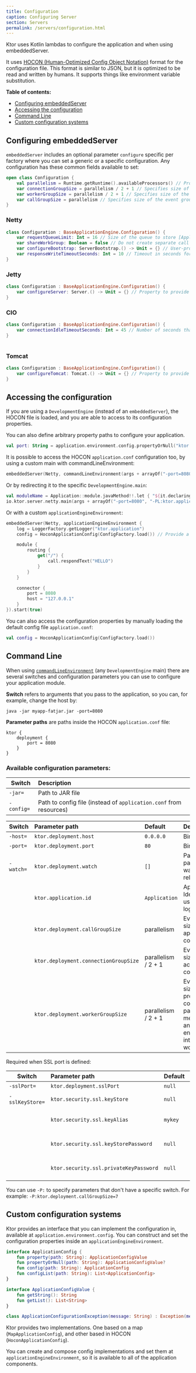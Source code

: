 ```yaml
---
title: Configuration
caption: Configuring Server   
section: Servers
permalink: /servers/configuration.html
---
```


Ktor uses Kotlin lambdas to configure the application and when using embeddedServer.

It uses [HOCON (Human-Optimized Config Object Notation)](https://github.com/lightbend/config/blob/master/HOCON.md) format for the configuration file.
This format is similar to JSON, but it is optimized to be read and written by humans. It supports things like environment variable substitution.

**Table of contents:**

* [Configuring embeddedServer](#embedded-server)
* [Accessing the configuration](#accessing-config)
* [Command Line](#command-line)
* [Custom configuration systems](#custom)

<a id="embedded-server"></a>
## Configuring embeddedServer

`embeddedServer` includes an optional parameter `configure` specific per factory where you can set a generic
or a specific configuration. Any configuration has these common fields available to set:

```kotlin
open class Configuration {
    val parallelism = Runtime.getRuntime().availableProcessors() // Provides currently available parallelism, e.g. number of available processors
    var connectionGroupSize = parallelism / 2 + 1 // Specifies size of the event group for accepting connections
    var workerGroupSize = parallelism / 2 + 1 // Specifies size of the event group for processing connections, parsing messages and doing engine's internal work
    var callGroupSize = parallelism // Specifies size of the event group for running application code
}
```

### Netty

```kotlin
class Configuration : BaseApplicationEngine.Configuration() {
    var requestQueueLimit: Int = 16 // Size of the queue to store [ApplicationCall] instances that cannot be immediately processed
    var shareWorkGroup: Boolean = false // Do not create separate call event group and reuse worker group for processing calls
    var configureBootstrap: ServerBootstrap.() -> Unit = {} // User-provided function to configure Netty's [ServerBootstrap]
    var responseWriteTimeoutSeconds: Int = 10 // Timeout in seconds for sending responses to client
}
```

### Jetty

```kotlin
class Configuration : BaseApplicationEngine.Configuration() {
    var configureServer: Server.() -> Unit = {} // Property to provide a lambda that will be called during Jetty server initialization with the server instance as argument.
}
```

### CIO

```kotlin
class Configuration : BaseApplicationEngine.Configuration() {
    var connectionIdleTimeoutSeconds: Int = 45 // Number of seconds that the server will keep HTTP IDLE connections open. A connection is IDLE if there are no active requests running.
}
    
```

### Tomcat

```kotlin
class Configuration : BaseApplicationEngine.Configuration() {
    var configureTomcat: Tomcat.() -> Unit = {} // Property to provide a lambda that will be called during Tomcat server initialization with the server instance as argument.
}
```

<a id="accessing-config"></a>
## Accessing the configuration

If you are using a `DevelopmentEngine` (instead of an `embeddedServer`), the HOCON file is loaded,
and you are able to access to its configuration properties.

You can also define arbitrary property paths to configure your application.

```kotlin
val port: String = application.environment.config.propertyOrNull("ktor.deployment.port")?.getString() ?: "80"
```

It is possible to access the HOCON `application.conf` configuration too, by using a custom main with commandLineEnvironment:

```kotlin
embeddedServer(Netty, commandLineEnvironment(args + arrayOf("-port=8080"))).start(true)
```

Or by redirecting it to the specific `DevelopmentEngine.main`:

```kotlin
val moduleName = Application::module.javaMethod!!.let { "${it.declaringClass.name}.${it.name}" }
io.ktor.server.netty.main(args + arrayOf("-port=8080", "-PL:ktor.application.modules=$moduleName"))
```

Or with a custom `applicationEngineEnvironment`:

```kotlin
embeddedServer(Netty, applicationEngineEnvironment {
    log = LoggerFactory.getLogger("ktor.application")
    config = HoconApplicationConfig(ConfigFactory.load()) // Provide a Hocon config file

    module {
        routing {
            get("/") {
                call.respondText("HELLO")
            }
        }
    }

    connector {
        port = 8080
        host = "127.0.0.1"
    }
}).start(true)
```

You can also access the configuration properties by manually loading the default config file `application.conf`:

```kotlin
val config = HoconApplicationConfig(ConfigFactory.load())
``` 

<a id="command-line"></a>
## Command Line

When using [`commandLineEnvironment`](https://github.com/ktorio/ktor/blob/master/ktor-server/ktor-server-host-common/src/io/ktor/server/engine/CommandLine.kt)
(any `DevelopmentEngine` main) there are several switches and configuration parameters you can use to configure
your application module.

**Switch** refers to arguments that you pass to the application, so you can, for example, change the host by:

`java -jar myapp-fatjar.jar -port=8080`

**Parameter paths** are paths inside the HOCON `application.conf` file:

```
ktor {
    deployment {
        port = 8080
    }
}
```

### Available configuration parameters:

| Switch          | Description |
|-----------------|:------------|
| `-jar=`         | Path to JAR file |
| `-config=`      | Path to config file (instead of `application.conf` from resources) |

| Switch          | Parameter path                         | Default             | Description |
|-----------------|:---------------------------------------|:--------------------|:------------|
| `-host=`        | `ktor.deployment.host`                 | `0.0.0.0`           | Binded host |
| `-port=`        | `ktor.deployment.port`                 | `80`                | Binded port |
| `-watch=`       | `ktor.deployment.watch`                | `[]`                | Package paths to watch for reloading |
|                 | `ktor.application.id`                  | `Application`       | Application Identifier used for logging |
|                 | `ktor.deployment.callGroupSize`        | parallelism         | Event group size running application code |
|                 | `ktor.deployment.connectionGroupSize`  | parallelism / 2 + 1 | Event group size accepting connections |
|                 | `ktor.deployment.workerGroupSize`      | parallelism / 2 + 1 | Event group size for processing connections, parsing messages and doing engine's internal work |

Required when SSL port is defined:

| Switch          | Parameter path                         | Default          | Description |
|-----------------|:---------------------------------------|:-----------------|:------------|
| `-sslPort=`     | `ktor.deployment.sslPort`              | `null`           | SSL port    |
| `-sslKeyStore=` | `ktor.security.ssl.keyStore`           | `null`           | SSL key store |
|                 | `ktor.security.ssl.keyAlias`           | `mykey`          | Alias for the SSL key store |
|                 | `ktor.security.ssl.keyStorePassword`   | `null`           | Password for the SSL key store |
|                 | `ktor.security.ssl.privateKeyPassword` | `null`           | Password for the SSL private key |

You can use `-P:` to specify parameters that don't have a specific switch. For example:
`-P:ktor.deployment.callGroupSize=7`

<a id="custom"></a>
## Custom configuration systems

Ktor provides an interface that you can implement the configuration in, available at `application.environment.config`.
You can construct and set the configuration properties inside an `applicationEngineEnvironment`.

```kotlin
interface ApplicationConfig {
    fun property(path: String): ApplicationConfigValue
    fun propertyOrNull(path: String): ApplicationConfigValue?
    fun config(path: String): ApplicationConfig
    fun configList(path: String): List<ApplicationConfig>
}

interface ApplicationConfigValue {
    fun getString(): String
    fun getList(): List<String>
}

class ApplicationConfigurationException(message: String) : Exception(message)
```

Ktor provides two implementations. One based on a map (`MapApplicationConfig`), and other based in HOCON (`HoconApplicationConfig`).

You can create and compose config implementations and set them at `applicationEngineEnvironment`, so it is available to all of the
application components.
